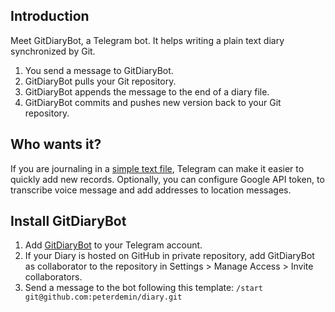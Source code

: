 ## Introduction

Meet GitDiaryBot, a Telegram bot. It helps writing a plain text diary synchronized by Git.

1. You send a message to GitDiaryBot.
2. GitDiaryBot pulls your Git repository.
3. GitDiaryBot appends the message to the end of a diary file.
4. GitDiaryBot commits and pushes new version back to your Git repository.

## Who wants it?

If you are journaling in a [simple text file](https://jeffhuang.com/productivity_text_file/),
Telegram can make it easier to quickly add new records.
Optionally, you can configure Google API token, to transcribe voice message and add addresses to location messages.

## Install GitDiaryBot

1. Add [GitDiaryBot](https://t.me/GitDiaryBot) to your Telegram account.
2. If your Diary is hosted on GitHub in private repository, add GitDiaryBot as collaborator
   to the repository in Settings > Manage Access > Invite collaborators.
3. Send a message to the bot following this template:
   ```/start git@github.com:peterdemin/diary.git```
